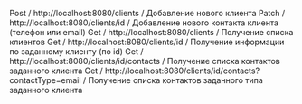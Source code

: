 
Post / http://localhost:8080/clients /  Добавление нового клиента
Patch / http://localhost:8080/clients/id /  Добавление нового контакта клиента (телефон или email)
Get / http://localhost:8080/clients /  Получение списка клиентов
Get / http://localhost:8080/clients/id /  Получение информации по заданному клиенту (по id)
Get / http://localhost:8080/clients/id/contacts /  Получение списка контактов заданного клиента
Get / http://localhost:8080/clients/id/contacts?contactType=email /  Получение списка контактов заданного типа заданного клиента